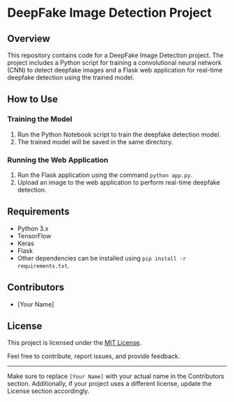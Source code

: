 
# DeepFake Image Detection Project

## Overview

This repository contains code for a DeepFake Image Detection project. The project includes a Python script for training a convolutional neural network (CNN) to detect deepfake images and a Flask web application for real-time deepfake detection using the trained model.


## How to Use

### Training the Model

1. Run the Python Notebook script to train the deepfake detection model.
2. The trained model will be saved in the same directory.

### Running the Web Application

1. Run the Flask application using the command `python app.py`.
2. Upload an image to the web application to perform real-time deepfake detection.

## Requirements

- Python 3.x
- TensorFlow
- Keras
- Flask
- Other dependencies can be installed using `pip install -r requirements.txt`.

## Contributors

- [Your Name]

## License

This project is licensed under the [MIT License](LICENSE).

Feel free to contribute, report issues, and provide feedback.

---

Make sure to replace `[Your Name]` with your actual name in the Contributors section. Additionally, if your project uses a different license, update the License section accordingly.